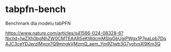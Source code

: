 # tabpfn-bench
Benchmark dla modelu tabPFN


https://www.nature.com/articles/s41586-024-08328-6?fbclid=IwZXh0bgNhZW0CMTEAAR5eKWdcmMSlqObUgiPWgx1P7eaLpb7DqAJC3ceYDJerzIMvox7Q9mngkVMzmQ_aem_Ym9ZIwb3G7yotvsXl9Km3Q